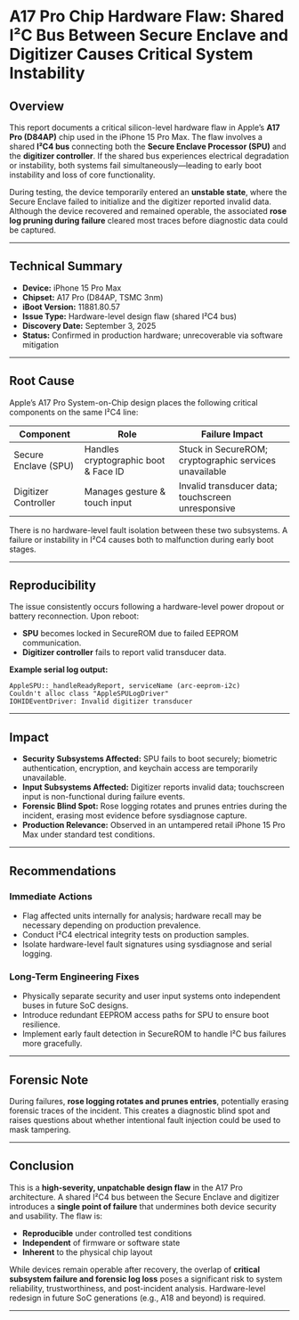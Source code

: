 # A17 Pro Chip Hardware Flaw: Shared I²C Bus Between Secure Enclave and Digitizer Causes Critical System Instability

## Overview

This report documents a critical silicon-level hardware flaw in Apple’s **A17 Pro (D84AP)** chip used in the iPhone 15 Pro Max. The flaw involves a shared **I²C4 bus** connecting both the **Secure Enclave Processor (SPU)** and the **digitizer controller**. If the shared bus experiences electrical degradation or instability, both systems fail simultaneously—leading to early boot instability and loss of core functionality.

During testing, the device temporarily entered an **unstable state**, where the Secure Enclave failed to initialize and the digitizer reported invalid data. Although the device recovered and remained operable, the associated **rose log pruning during failure** cleared most traces before diagnostic data could be captured.

---

## Technical Summary

* **Device:** iPhone 15 Pro Max
* **Chipset:** A17 Pro (D84AP, TSMC 3nm)
* **iBoot Version:** 11881.80.57
* **Issue Type:** Hardware-level design flaw (shared I²C4 bus)
* **Discovery Date:** September 3, 2025
* **Status:** Confirmed in production hardware; unrecoverable via software mitigation

---

## Root Cause

Apple’s A17 Pro System-on-Chip design places the following critical components on the same I²C4 line:

| Component            | Role                                 | Failure Impact                                         |
| -------------------- | ------------------------------------ | ------------------------------------------------------ |
| Secure Enclave (SPU) | Handles cryptographic boot & Face ID | Stuck in SecureROM; cryptographic services unavailable |
| Digitizer Controller | Manages gesture & touch input        | Invalid transducer data; touchscreen unresponsive      |

There is no hardware-level fault isolation between these two subsystems. A failure or instability in I²C4 causes both to malfunction during early boot stages.

---

## Reproducibility

The issue consistently occurs following a hardware-level power dropout or battery reconnection. Upon reboot:

* **SPU** becomes locked in SecureROM due to failed EEPROM communication.
* **Digitizer controller** fails to report valid transducer data.

**Example serial log output:**

```
AppleSPU::_handleReadyReport, serviceName (arc-eeprom-i2c)
Couldn't alloc class "AppleSPULogDriver"
IOHIDEventDriver: Invalid digitizer transducer
```

---

## Impact

* **Security Subsystems Affected:** SPU fails to boot securely; biometric authentication, encryption, and keychain access are temporarily unavailable.
* **Input Subsystems Affected:** Digitizer reports invalid data; touchscreen input is non-functional during failure events.
* **Forensic Blind Spot:** Rose logging rotates and prunes entries during the incident, erasing most evidence before sysdiagnose capture.
* **Production Relevance:** Observed in an untampered retail iPhone 15 Pro Max under standard test conditions.

---

## Recommendations

### Immediate Actions

* Flag affected units internally for analysis; hardware recall may be necessary depending on production prevalence.
* Conduct I²C4 electrical integrity tests on production samples.
* Isolate hardware-level fault signatures using sysdiagnose and serial logging.

### Long-Term Engineering Fixes

* Physically separate security and user input systems onto independent buses in future SoC designs.
* Introduce redundant EEPROM access paths for SPU to ensure boot resilience.
* Implement early fault detection in SecureROM to handle I²C bus failures more gracefully.

---

## Forensic Note

During failures, **rose logging rotates and prunes entries**, potentially erasing forensic traces of the incident. This creates a diagnostic blind spot and raises questions about whether intentional fault injection could be used to mask tampering.

---

## Conclusion

This is a **high-severity, unpatchable design flaw** in the A17 Pro architecture. A shared I²C4 bus between the Secure Enclave and digitizer introduces a **single point of failure** that undermines both device security and usability. The flaw is:

* **Reproducible** under controlled test conditions
* **Independent** of firmware or software state
* **Inherent** to the physical chip layout

While devices remain operable after recovery, the overlap of **critical subsystem failure and forensic log loss** poses a significant risk to system reliability, trustworthiness, and post-incident analysis. Hardware-level redesign in future SoC generations (e.g., A18 and beyond) is required.

---
